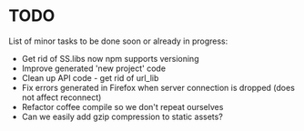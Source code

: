 TODO
====

List of minor tasks to be done soon or already in progress:

* Get rid of SS.libs now npm supports versioning
* Improve generated 'new project' code
* Clean up API code - get rid of url_lib
* Fix errors generated in Firefox when server connection is dropped (does not affect reconnect) 
* Refactor coffee compile so we don't repeat ourselves
* Can we easily add gzip compression to static assets?
